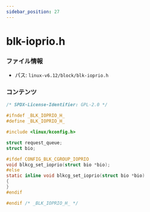 ```yaml
---
sidebar_position: 27
---
```

# blk-ioprio.h

### ファイル情報

- パス: `linux-v6.12/block/blk-ioprio.h`

### コンテンツ

```h
/* SPDX-License-Identifier: GPL-2.0 */

#ifndef _BLK_IOPRIO_H_
#define _BLK_IOPRIO_H_

#include <linux/kconfig.h>

struct request_queue;
struct bio;

#ifdef CONFIG_BLK_CGROUP_IOPRIO
void blkcg_set_ioprio(struct bio *bio);
#else
static inline void blkcg_set_ioprio(struct bio *bio)
{
}
#endif

#endif /* _BLK_IOPRIO_H_ */

```
